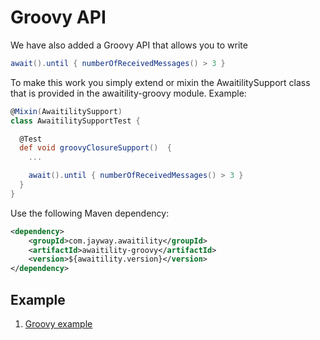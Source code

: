 
Groovy API
===============================================================================

We have also added a Groovy API that allows you to write

~~~groovy
await().until { numberOfReceivedMessages() > 3 }
~~~

To make this work you simply extend or mixin the AwaitilitySupport class that is provided in the awaitility-groovy module. Example:

~~~groovy
@Mixin(AwaitilitySupport)
class AwaitilitySupportTest {

  @Test
  def void groovyClosureSupport()  {
    ...

    await().until { numberOfReceivedMessages() > 3 }
  }
}
~~~

Use the following Maven dependency:

~~~xml
<dependency>
    <groupId>com.jayway.awaitility</groupId>
    <artifactId>awaitility-groovy</artifactId>
    <version>${awaitility.version}</version>
</dependency>
~~~


Example
-------------------------------------------------------------------------------

1. [Groovy example](awaitility-groovy/src/test/groovy/com/jayway/awaitility/groovy/AwaitilitySupportTest.groovy)
